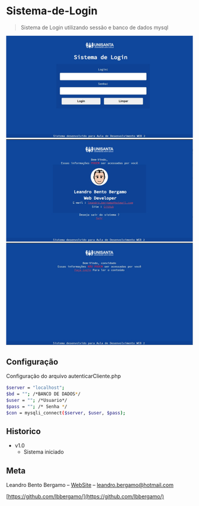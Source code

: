 # Sistema-de-Login
 > Sistema de Login utilizando sessão e banco de dados mysql 

![](img/tela-de-login.jpg)
![](img/login.jpg)
![](img/validacao.jpg)


## Configuração
Configuração do arquivo autenticarCliente.php
```sh
$server = "localhost";
$bd = ""; /*BANCO DE DADOS*/
$user = ""; /*Usuario*/
$pass = ""; /* Senha */
$con = mysqli_connect($server, $user, $pass);
```


## Historico

* v1.0
    * Sistema iniciado

## Meta

Leandro Bento Bergamo  – [WebSite](www.leandrobergamo.dev) – leandro.bergamo@hotmail.com


[https://github.com/lbbergamo/](https://github.com/lbbergamo/)